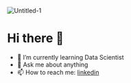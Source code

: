![Untitled-1](https://user-images.githubusercontent.com/57296740/205716881-f165ec2b-2946-4839-ace7-5de5e519c7f9.png)
# Hi there 👋

- 🌱 I’m currently learning Data Scientist
- 💬 Ask me about anything
- 📫 How to reach me: [linkedin](https://www.linkedin.com/in/salmanfaishal/)


